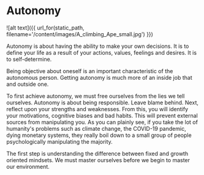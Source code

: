 # Autonomy

![alt text]({{ url_for(static_path, filename='/content/images/A_climbing_Ape_small.jpg') }})

Autonomy is about having the ability to make your own decisions. It is to define your life as a result of your actions, 
values, feelings and desires. 
It is to self-determine.

Being objective about oneself is an important characteristic of the autonomous person. 
Getting autonomy is much more of an inside job that and outside one.

To first achieve autonomy, we must free ourselves from the lies we tell ourselves. 
Autonomy is about being responsible. Leave blame behind. Next, reflect upon your strengths and weaknesses. 
From this, you will identify your motivations, cognitive biases and bad habits. 
This will prevent external sources from manipulating you. As you can plainly see, if you take the lot of humanity's 
problems such as climate change, the COVID-19 pandemic, dying monetary systems, they really boil down to
a small group of people psychologically manipulating the majority.

The first step is understanding the difference between fixed and growth oriented mindsets. 
We must master ourselves before we begin to master our environment.


